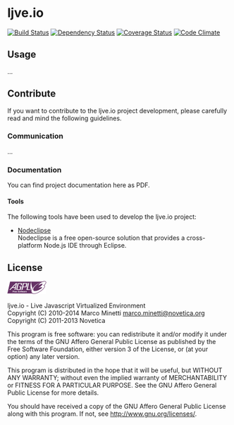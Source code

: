# ljve.io

[![Build Status](https://travis-ci.org/marcominetti/ljve.io.svg?branch=master)](https://travis-ci.org/marcominetti/ljve.io)
[![Dependency Status](https://david-dm.org/marcominetti/ljve.io.svg)](https://david-dm.org/marcominetti/ljve.io)
[![Coverage Status](https://coveralls.io/repos/marcominetti/ljve.io/badge.png?branch=master)](https://coveralls.io/r/marcominetti/ljve.io?branch=master)
[![Code Climate](https://codeclimate.com/github/marcominetti/ljve.io.png)](https://codeclimate.com/github/marcominetti/ljve.io)



## Usage

...



## Contribute

If you want to contribute to the ljve.io project development, please carefully read and mind the following guidelines.


### Communication

...



### Documentation

You can find project documentation here as PDF.



#### Tools

The following tools have been used to develop the ljve.io project:

  * [Nodeclipse](http://www.nodeclipse.org)  
  Nodeclipse is a free open-source solution that provides a cross-platform Node.js IDE through Eclipse.



## License
![AGPLv3](/LICENSE.AGPL.PNG)

ljve.io - Live Javascript Virtualized Environment  
Copyright (C) 2010-2014  Marco Minetti <marco.minetti@novetica.org>  
Copyright (C) 2011-2013  Novetica  

This program is free software: you can redistribute it and/or modify
it under the terms of the GNU Affero General Public License as published by
the Free Software Foundation, either version 3 of the License, or
(at your option) any later version.  

This program is distributed in the hope that it will be useful,
but WITHOUT ANY WARRANTY; without even the implied warranty of
MERCHANTABILITY or FITNESS FOR A PARTICULAR PURPOSE.  See the
GNU Affero General Public License for more details.  

You should have received a copy of the GNU Affero General Public License
along with this program.  If not, see <http://www.gnu.org/licenses/>.  
